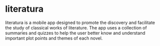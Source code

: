 # literatura
literatura is a mobile app designed to promote the discovery and facilitate the study of classical works of literature. The app uses a collection of summaries and quizzes to help the user better know and understand important plot points and themes of each novel.
